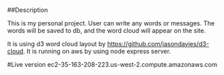 ##Description
 
This is my personal project. 
User can write any words or messages.
The words will be saved to db, and the word cloud will appear on the site.

It is using d3 word cloud layout by https://github.com/jasondavies/d3-cloud.
It is running on aws by using node express server. 

#Live version
ec2-35-163-208-223.us-west-2.compute.amazonaws.com

